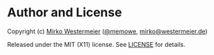 # Author and License

Copyright (c) [Mirko Westermeier][mirko] ([@memowe][mgh], [mirko@westermeier.de][mmail])

Released under the MIT (X11) license. See [LICENSE][mit] for details.

[mirko]: http://mirko.westermeier.de
[mgh]: https://github.com/memowe
[mmail]: mailto:mirko@westermeier.de
[mit]: ../LICENSE
